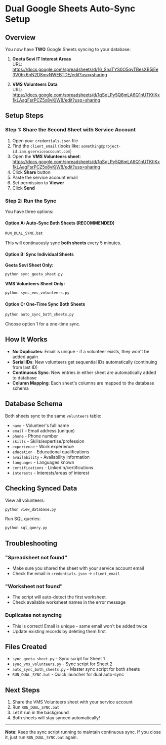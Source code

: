# Dual Google Sheets Auto-Sync Setup

## Overview
You now have **TWO** Google Sheets syncing to your database:

1. **Geeta Sevi IT Interest Areas**  
   URL: https://docs.google.com/spreadsheets/d/16_SnaTYS0O5qvTBesXB5jEe3V0hk6nN2D8mvNWEBTDE/edit?usp=sharing

2. **VMS Volunteers Data**  
   URL: https://docs.google.com/spreadsheets/d/1qSqLPy5Q6mLA6Q1nUTKtlKx1kLAagFsrPCZ5x8vKjW8/edit?usp=sharing

## Setup Steps

### Step 1: Share the Second Sheet with Service Account

1. Open your `credentials.json` file
2. Find the `client_email` (looks like: `something@project-id.iam.gserviceaccount.com`)
3. Open the **VMS Volunteers sheet**: https://docs.google.com/spreadsheets/d/1qSqLPy5Q6mLA6Q1nUTKtlKx1kLAagFsrPCZ5x8vKjW8/edit?usp=sharing
4. Click **Share** button
5. Paste the service account email
6. Set permission to **Viewer**
7. Click **Send**

### Step 2: Run the Sync

You have three options:

#### Option A: Auto-Sync Both Sheets (RECOMMENDED)
```bash
RUN_DUAL_SYNC.bat
```
This will continuously sync **both sheets** every 5 minutes.

#### Option B: Sync Individual Sheets

**Geeta Sevi Sheet Only:**
```bash
python sync_geeta_sheet.py
```

**VMS Volunteers Sheet Only:**
```bash
python sync_vms_volunteers.py
```

#### Option C: One-Time Sync Both Sheets
```bash
python auto_sync_both_sheets.py
```
Choose option 1 for a one-time sync.

## How It Works

- **No Duplicates**: Email is unique - if a volunteer exists, they won't be added again
- **Serial IDs**: New volunteers get sequential IDs automatically (continuing from last ID)
- **Continuous Sync**: New entries in either sheet are automatically added to database
- **Column Mapping**: Each sheet's columns are mapped to the database schema

## Database Schema

Both sheets sync to the same `volunteers` table:

- `name` - Volunteer's full name
- `email` - Email address (unique)
- `phone` - Phone number
- `skills` - Skills/expertise/profession
- `experience` - Work experience
- `education` - Educational qualifications
- `availability` - Availability information
- `languages` - Languages known
- `certifications` - LinkedIn/certifications
- `interests` - Interests/areas of interest

## Checking Synced Data

View all volunteers:
```bash
python view_database.py
```

Run SQL queries:
```bash
python sql_query.py
```

## Troubleshooting

### "Spreadsheet not found"
- Make sure you shared the sheet with your service account email
- Check the email in `credentials.json` -> `client_email`

### "Worksheet not found"
- The script will auto-detect the first worksheet
- Check available worksheet names in the error message

### Duplicates not syncing
- This is correct! Email is unique - same email won't be added twice
- Update existing records by deleting them first

## Files Created

- `sync_geeta_sheet.py` - Sync script for Sheet 1
- `sync_vms_volunteers.py` - Sync script for Sheet 2
- `auto_sync_both_sheets.py` - Master sync script for both sheets
- `RUN_DUAL_SYNC.bat` - Quick launcher for dual auto-sync

## Next Steps

1. Share the VMS Volunteers sheet with your service account
2. Run `RUN_DUAL_SYNC.bat`
3. Let it run in the background
4. Both sheets will stay synced automatically!

---

**Note**: Keep the sync script running to maintain continuous sync. If you close it, just run `RUN_DUAL_SYNC.bat` again.

